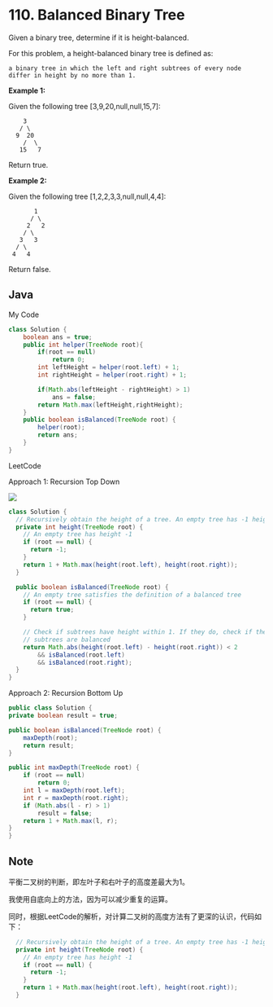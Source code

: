 # 110. Balanced Binary Tree

Given a binary tree, determine if it is height-balanced.

For this problem, a height-balanced binary tree is defined as:

```
a binary tree in which the left and right subtrees of every node differ in height by no more than 1.
```
 

**Example 1:**

Given the following tree [3,9,20,null,null,15,7]:

```
    3
   / \
  9  20
    /  \
   15   7
```
Return true.

**Example 2:**

Given the following tree [1,2,2,3,3,null,null,4,4]:
```
       1
      / \
     2   2
    / \
   3   3
  / \
 4   4
```
Return false.

## Java

My Code

```java
class Solution {
    boolean ans = true;
    public int helper(TreeNode root){
        if(root == null)
            return 0;
        int leftHeight = helper(root.left) + 1;
        int rightHeight = helper(root.right) + 1;

        if(Math.abs(leftHeight - rightHeight) > 1)
            ans = false;
        return Math.max(leftHeight,rightHeight);
    }
    public boolean isBalanced(TreeNode root) {
        helper(root);
        return ans;
    }
}
```

LeetCode 

Approach 1: Recursion Top Down

![](https://pic.leetcode-cn.com/Figures/110/110-unbalanced-wheight-highlighted.png)

```java
class Solution {
  // Recursively obtain the height of a tree. An empty tree has -1 height
  private int height(TreeNode root) {
    // An empty tree has height -1
    if (root == null) {
      return -1;
    }
    return 1 + Math.max(height(root.left), height(root.right));
  }

  public boolean isBalanced(TreeNode root) {
    // An empty tree satisfies the definition of a balanced tree
    if (root == null) {
      return true;
    }

    // Check if subtrees have height within 1. If they do, check if the
    // subtrees are balanced
    return Math.abs(height(root.left) - height(root.right)) < 2
        && isBalanced(root.left)
        && isBalanced(root.right);
  }
}
```

Approach 2: Recursion Bottom Up

```java
public class Solution {
private boolean result = true;

public boolean isBalanced(TreeNode root) {
    maxDepth(root);
    return result;
}

public int maxDepth(TreeNode root) {
    if (root == null)
        return 0;
    int l = maxDepth(root.left);
    int r = maxDepth(root.right);
    if (Math.abs(l - r) > 1)
        result = false;
    return 1 + Math.max(l, r);
}
}
```

## Note

平衡二叉树的判断，即左叶子和右叶子的高度差最大为1。

我使用自底向上的方法，因为可以减少重复的运算。

同时，根据LeetCode的解析，对计算二叉树的高度方法有了更深的认识，代码如下：

```java
  // Recursively obtain the height of a tree. An empty tree has -1 height
  private int height(TreeNode root) {
    // An empty tree has height -1
    if (root == null) {
      return -1;
    }
    return 1 + Math.max(height(root.left), height(root.right));
  }
```